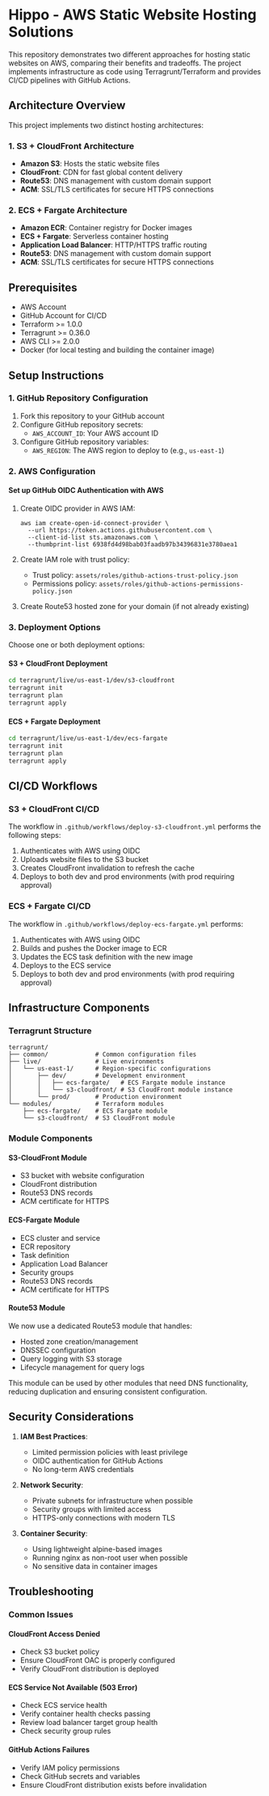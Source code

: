 # Hippo - AWS Static Website Hosting Solutions

This repository demonstrates two different approaches for hosting static websites on AWS, comparing their benefits and tradeoffs. The project implements infrastructure as code using Terragrunt/Terraform and provides CI/CD pipelines with GitHub Actions.

## Architecture Overview

This project implements two distinct hosting architectures:

### 1. S3 + CloudFront Architecture
- **Amazon S3**: Hosts the static website files
- **CloudFront**: CDN for fast global content delivery
- **Route53**: DNS management with custom domain support
- **ACM**: SSL/TLS certificates for secure HTTPS connections

### 2. ECS + Fargate Architecture
- **Amazon ECR**: Container registry for Docker images
- **ECS + Fargate**: Serverless container hosting
- **Application Load Balancer**: HTTP/HTTPS traffic routing
- **Route53**: DNS management with custom domain support
- **ACM**: SSL/TLS certificates for secure HTTPS connections

## Prerequisites

- AWS Account
- GitHub Account for CI/CD
- Terraform >= 1.0.0
- Terragrunt >= 0.36.0
- AWS CLI >= 2.0.0
- Docker (for local testing and building the container image)

## Setup Instructions

### 1. GitHub Repository Configuration

1. Fork this repository to your GitHub account
2. Configure GitHub repository secrets:
   - `AWS_ACCOUNT_ID`: Your AWS account ID
3. Configure GitHub repository variables:
   - `AWS_REGION`: The AWS region to deploy to (e.g., `us-east-1`)

### 2. AWS Configuration

#### Set up GitHub OIDC Authentication with AWS

1. Create OIDC provider in AWS IAM:
   ```
   aws iam create-open-id-connect-provider \
     --url https://token.actions.githubusercontent.com \
     --client-id-list sts.amazonaws.com \
     --thumbprint-list 6938fd4d98bab03faadb97b34396831e3780aea1
   ```

2. Create IAM role with trust policy:
   - Trust policy: `assets/roles/github-actions-trust-policy.json`
   - Permissions policy: `assets/roles/github-actions-permissions-policy.json`

3. Create Route53 hosted zone for your domain (if not already existing)

### 3. Deployment Options

Choose one or both deployment options:

#### S3 + CloudFront Deployment
```bash
cd terragrunt/live/us-east-1/dev/s3-cloudfront
terragrunt init
terragrunt plan
terragrunt apply
```

#### ECS + Fargate Deployment
```bash
cd terragrunt/live/us-east-1/dev/ecs-fargate
terragrunt init
terragrunt plan
terragrunt apply
```

## CI/CD Workflows

### S3 + CloudFront CI/CD
The workflow in `.github/workflows/deploy-s3-cloudfront.yml` performs the following steps:
1. Authenticates with AWS using OIDC
2. Uploads website files to the S3 bucket
3. Creates CloudFront invalidation to refresh the cache
4. Deploys to both dev and prod environments (with prod requiring approval)

### ECS + Fargate CI/CD
The workflow in `.github/workflows/deploy-ecs-fargate.yml` performs:
1. Authenticates with AWS using OIDC
2. Builds and pushes the Docker image to ECR
3. Updates the ECS task definition with the new image
4. Deploys to the ECS service
5. Deploys to both dev and prod environments (with prod requiring approval)

## Infrastructure Components

### Terragrunt Structure
```
terragrunt/
├── common/             # Common configuration files
├── live/               # Live environments
│   └── us-east-1/      # Region-specific configurations
│       ├── dev/        # Development environment
│       │   ├── ecs-fargate/   # ECS Fargate module instance
│       │   └── s3-cloudfront/ # S3 CloudFront module instance
│       └── prod/       # Production environment
└── modules/            # Terraform modules
    ├── ecs-fargate/    # ECS Fargate module
    └── s3-cloudfront/  # S3 CloudFront module
```

### Module Components

#### S3-CloudFront Module
- S3 bucket with website configuration
- CloudFront distribution
- Route53 DNS records
- ACM certificate for HTTPS

#### ECS-Fargate Module
- ECS cluster and service
- ECR repository
- Task definition
- Application Load Balancer
- Security groups
- Route53 DNS records
- ACM certificate for HTTPS

#### Route53 Module

We now use a dedicated Route53 module that handles:
- Hosted zone creation/management
- DNSSEC configuration
- Query logging with S3 storage
- Lifecycle management for query logs

This module can be used by other modules that need DNS functionality, reducing duplication and ensuring consistent configuration.

## Security Considerations

1. **IAM Best Practices**:
   - Limited permission policies with least privilege
   - OIDC authentication for GitHub Actions
   - No long-term AWS credentials

2. **Network Security**:
   - Private subnets for infrastructure when possible
   - Security groups with limited access
   - HTTPS-only connections with modern TLS

3. **Container Security**:
   - Using lightweight alpine-based images
   - Running nginx as non-root user when possible
   - No sensitive data in container images

## Troubleshooting

### Common Issues

#### CloudFront Access Denied
- Check S3 bucket policy
- Ensure CloudFront OAC is properly configured
- Verify CloudFront distribution is deployed

#### ECS Service Not Available (503 Error)
- Check ECS service health
- Verify container health checks passing
- Review load balancer target group health
- Check security group rules

#### GitHub Actions Failures
- Verify IAM policy permissions
- Check GitHub secrets and variables
- Ensure CloudFront distribution exists before invalidation
